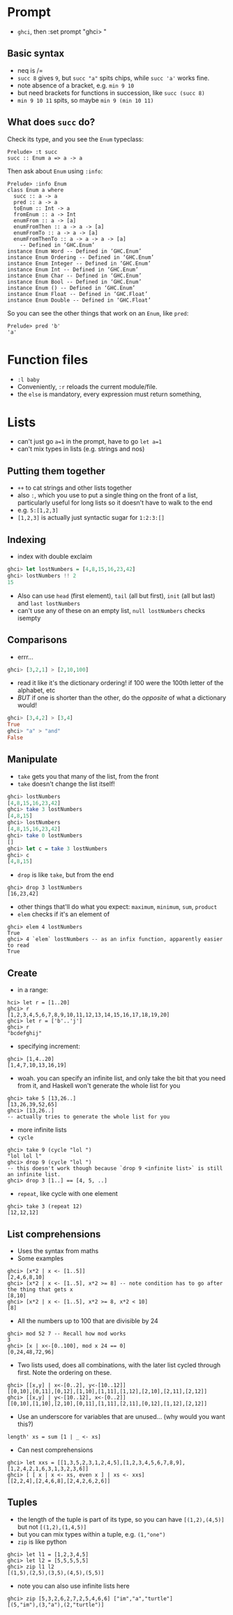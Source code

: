 
# Prompt

* `ghci`, then :set prompt "ghci> "

## Basic syntax

* neq is /=
* `succ 8` gives `9`, but `succ "a"` spits chips, while `succ 'a'` works fine.
* note absence of a bracket, e.g. `min 9 10`
 * but need brackets for functions in succession, like `succ (succ 8)`
 * `min 9 10 11` spits, so maybe `min 9 (min 10 11)`

## What does `succ` do?

Check its type, and you see the `Enum` typeclass:

    Prelude> :t succ
    succ :: Enum a => a -> a

Then ask about `Enum` using `:info`:

    Prelude> :info Enum
    class Enum a where
      succ :: a -> a
      pred :: a -> a
      toEnum :: Int -> a
      fromEnum :: a -> Int
      enumFrom :: a -> [a]
      enumFromThen :: a -> a -> [a]
      enumFromTo :: a -> a -> [a]
      enumFromThenTo :: a -> a -> a -> [a]
  	    -- Defined in ‘GHC.Enum’
    instance Enum Word -- Defined in ‘GHC.Enum’
    instance Enum Ordering -- Defined in ‘GHC.Enum’
    instance Enum Integer -- Defined in ‘GHC.Enum’
    instance Enum Int -- Defined in ‘GHC.Enum’
    instance Enum Char -- Defined in ‘GHC.Enum’
    instance Enum Bool -- Defined in ‘GHC.Enum’
    instance Enum () -- Defined in ‘GHC.Enum’
    instance Enum Float -- Defined in ‘GHC.Float’
    instance Enum Double -- Defined in ‘GHC.Float’

So you can see the other things that work on an `Enum`, like `pred`:

    Prelude> pred 'b'
    'a'

# Function files

* `:l baby`
* Conveniently, `:r` reloads the current module/file.
* the `else` is mandatory, every expression must return something, 

# Lists

* can't just go `a=1` in the prompt, have to go `let a=1`
* can't mix types in lists (e.g. strings and nos)

## Putting them together

* `++` to cat strings and other lists together
* also `:`, which you use to put a single thing on the front of a list, particularly useful for long lists so it doesn't have to walk to the end
 * e.g. `5:[1,2,3]`
 * `[1,2,3]` is actually just syntactic sugar for `1:2:3:[]`

## Indexing

* index with double exclaim
```haskell
ghci> let lostNumbers = [4,8,15,16,23,42]  
ghci> lostNumbers !! 2
15
```
* Also can use `head` (first element), `tail` (all but first), `init` (all but last) and `last lostNumbers`
 * can't use any of these on an empty list, `null lostNumbers` checks isempty

## Comparisons

* errr...
```haskell
ghci> [3,2,1] > [2,10,100]
```
 * read it like it's the dictionary ordering! if 100 were the 100th letter of the alphabet, etc
* *BUT* if one is shorter than the other, do the *opposite* of what a dictionary would!
```haskell
ghci> [3,4,2] > [3,4]
True
ghci> "a" > "and"
False
```

## Manipulate

* `take` gets you that many of the list, from the front
 * `take` doesn't change the list itself!
```haskell
ghci> lostNumbers
[4,8,15,16,23,42]
ghci> take 3 lostNumbers
[4,8,15]
ghci> lostNumbers
[4,8,15,16,23,42]
ghci> take 0 lostNumbers 
[]
ghci> let c = take 3 lostNumbers 
ghci> c
[4,8,15]
```
* `drop` is like `take`, but from the end
```
ghci> drop 3 lostNumbers 
[16,23,42]
```
* other things that'll do what you expect: `maximum`, `minimum`, `sum`, `product`
* `elem` checks if it's an element of
```
ghci> elem 4 lostNumbers 
True
ghci> 4 `elem` lostNumbers -- as an infix function, apparently easier to read
True 
```

## Create

* in a range:
```
hci> let r = [1..20]
ghci> r
[1,2,3,4,5,6,7,8,9,10,11,12,13,14,15,16,17,18,19,20]
ghci> let r = ['b'..'j']
ghci> r
"bcdefghij"
```
* specifying increment:
```
ghci> [1,4..20]
[1,4,7,10,13,16,19]
```
* woah. you can specify an infinite list, and only take the bit that you need from it, and Haskell won't generate the whole list for you
```
ghci> take 5 [13,26..]
[13,26,39,52,65]
ghci> [13,26..]
-- actually tries to generate the whole list for you 
```
* more infinite lists
 * `cycle`
```
ghci> take 9 (cycle "lol ")
"lol lol l"
ghci> drop 9 (cycle "lol ")
-- this doesn't work though because `drop 9 <infinite list>` is still an infinite list.
ghci> drop 3 [1..] == [4, 5, ..]
```
 * `repeat`, like cycle with one element
```
ghci> take 3 (repeat 12)
[12,12,12]
```

## List comprehensions

* Uses the syntax from maths
 * Some examples
```
ghci> [x*2 | x <- [1..5]]
[2,4,6,8,10]
ghci> [x*2 | x <- [1..5], x*2 >= 8] -- note condition has to go after the thing that gets x
[8,10]
ghci> [x*2 | x <- [1..5], x*2 >= 8, x*2 < 10]
[8]
```
 * All the numbers up to 100 that are divisible by 24
```
ghci> mod 52 7 -- Recall how mod works
3
ghci> [x | x<-[0..100], mod x 24 == 0]
[0,24,48,72,96]
```
 * Two lists used, does all combinations, with the later list cycled through first. Note the ordering on these.
```
ghci> [[x,y] | x<-[0..2], y<-[10..12]]
[[0,10],[0,11],[0,12],[1,10],[1,11],[1,12],[2,10],[2,11],[2,12]]
ghci> [[x,y] | y<-[10..12], x<-[0..2]]
[[0,10],[1,10],[2,10],[0,11],[1,11],[2,11],[0,12],[1,12],[2,12]]
```
 * Use an underscore for variables that are unused... (why would you want this?)
```
length' xs = sum [1 | _ <- xs]   
```
 * Can nest comprehensions
```
ghci> let xxs = [[1,3,5,2,3,1,2,4,5],[1,2,3,4,5,6,7,8,9],[1,2,4,2,1,6,3,1,3,2,3,6]]  
ghci> [ [ x | x <- xs, even x ] | xs <- xxs]  
[[2,2,4],[2,4,6,8],[2,4,2,6,2,6]]  
```

## Tuples

* the length of the tuple is part of its type, so you can have `[(1,2),(4,5)]` but not `[(1,2),(1,4,5)]`
* but you can mix types within a tuple, e.g. `(1,"one")`
* `zip` is like python
```
ghci> let l1 = [1,2,3,4,5]
ghci> let l2 = [5,5,5,5,5]
ghci> zip l1 l2
[(1,5),(2,5),(3,5),(4,5),(5,5)]
```
 * note you can also use infinite lists here
 ```
 ghci> zip [5,3,2,6,2,7,2,5,4,6,6] ["im","a","turtle"] 
 [(5,"im"),(3,"a"),(2,"turtle")]
 ```


